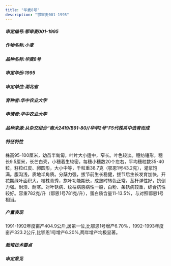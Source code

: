 ```yaml
---
title: "华麦8号"
description: "鄂审麦001-1995"
---
```

##### 审定编号:鄂审麦001-1995

##### 作物名称:小麦

##### 品种名称:华麦8号

##### 审定年份:1995

##### 审定单位:湖北省

##### 育种者:华中农业大学

##### 申请者:华中农业大学

##### 品种来源:从杂交组合“南大2419/B91-80//华早2号”F5代株系中选育而成

##### 特征特性
株高95-100厘米，幼苗半匍匐，叶片大小适中，窄长。叶色较淡。穗纺锤形，穗长9.5厘米，长芒白壳，小穗着生较密，每穗小穗数20个左右，平均穗粒数35-40粒，籽粒红皮、卵圆形，大小中等，千粒重38.7克（鄂恩1号43.2克），灌浆饱满。腹沟浅，质地半角质。分蘖力强，拔节前生长稳健，拔节后生长发育加快，开花期绿叶面积大，植株青秀，旗叶功能期长，成熟时转色正常。茎杆弹性好，抗倒力强。耐渍、耐寒。对叶锈病、纹枯病感病性一般，白粉、条锈病较重，综合抗性较好。容重782克/升（鄂恩1号781克/升），蛋白质含量11-13.5%，与对照鄂恩1号相当。

##### 产量表现
1991-1992年度亩产404.9公斤,居第一位,比鄂恩1号增产6.70%，1992-1993年度亩产323.2公斤,比鄂恩1号增产6.20%,两年增产均极显著。

##### 栽培技术要点


##### 审定意见

